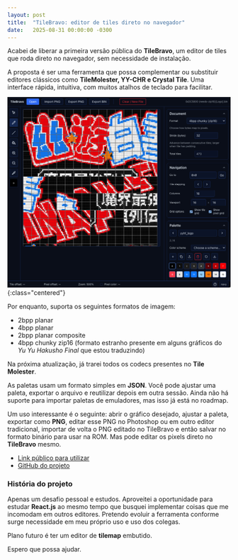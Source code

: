 ```yaml
---
layout: post
title:  "TileBravo: editor de tiles direto no navegador"
date:   2025-08-31 00:00:00 -0300
---
```


Acabei de liberar a primeira versão pública do **TileBravo**, um editor de tiles que roda direto no navegador, sem necessidade de instalação.

A proposta é ser uma ferramenta que possa complementar ou substituir editores clássicos como **TileMolester, YY-CHR e Crystal Tile**. Uma interface rápida, intuitiva, com muitos atalhos de teclado para facilitar.

![TileBravo Screenshot](/img/tool_tilebravo/tilebravo-1.png){:class="centered"}

Por enquanto, suporta os seguintes formatos de imagem:

- 2bpp planar  
- 4bpp planar  
- 2bpp planar composite  
- 4bpp chunky zip16 (formato estranho presente em alguns gráficos do *Yu Yu Hakusho Final* que estou traduzindo)

Na próxima atualização, já trarei todos os codecs presentes no **Tile Molester**.

As paletas usam um formato simples em **JSON**. Você pode ajustar uma paleta, exportar o arquivo e reutilizar depois em outra sessão. Ainda não há suporte para importar paletas de emuladores, mas isso já está no roadmap.

Um uso interessante é o seguinte: abrir o gráfico desejado, ajustar a paleta, exportar como **PNG**, editar esse PNG no Photoshop ou em outro editor tradicional, importar de volta o PNG editado no TileBravo e então salvar no formato binário para usar na ROM. Mas pode editar os pixels direto no **TileBravo** mesmo.

- [Link público para utilizar](https://tilebravo.hextinkers.org)
- [GitHub do projeto](https://github.com/taihendarou/tilebravo)

### História do projeto

Apenas um desafio pessoal e estudos. Aproveitei a oportunidade para estudar **React.js** ao mesmo tempo que busquei implementar coisas que me incomodam em outros editores. Pretendo evoluir a ferramenta conforme surge necessidade em meu próprio uso e uso dos colegas.

Plano futuro é ter um editor de **tilemap** embutido.

Espero que possa ajudar.
